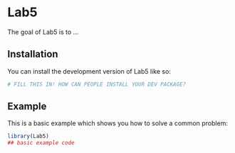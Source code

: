 
# Lab5

<!-- badges: start -->
<!-- badges: end -->

The goal of Lab5 is to ...

## Installation

You can install the development version of Lab5 like so:

``` r
# FILL THIS IN! HOW CAN PEOPLE INSTALL YOUR DEV PACKAGE?
```

## Example

This is a basic example which shows you how to solve a common problem:

``` r
library(Lab5)
## basic example code
```

